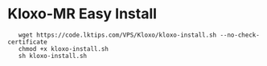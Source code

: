 Kloxo-MR Easy Install
============================================

       wget https://code.lktips.com/VPS/Kloxo/kloxo-install.sh --no-check-certificate
       chmod +x kloxo-install.sh
       sh kloxo-install.sh
